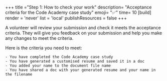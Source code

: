 +++
title ="Step 1: How to check your work"
description= "Acceptance criteria for the Code Academy case study"
emoji= "✅"
time= 10
[build]
  render = 'never'
  list = 'local'
  publishResources = false 
+++

A volunteer will review your submission and check it meets the acceptance criteria. They will give you feedback on your submission and help you make any changes to meet the criteria.

Here is the criteria you need to meet:

```objectives
- You have completed the Code Academy case study
- You have generated a customised resume and saved it in a doc
- You added your name to the document file name
- You have shared a doc with your generated resume and your name in the filename
```
